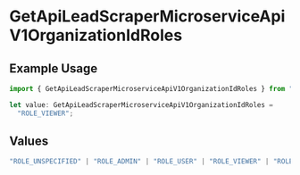 # GetApiLeadScraperMicroserviceApiV1OrganizationIdRoles

## Example Usage

```typescript
import { GetApiLeadScraperMicroserviceApiV1OrganizationIdRoles } from "oppulence-backend-sdk/models/operations";

let value: GetApiLeadScraperMicroserviceApiV1OrganizationIdRoles =
  "ROLE_VIEWER";
```

## Values

```typescript
"ROLE_UNSPECIFIED" | "ROLE_ADMIN" | "ROLE_USER" | "ROLE_VIEWER" | "ROLE_MANAGER"
```